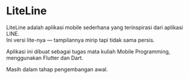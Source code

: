 # LiteLine

LiteLine adalah aplikasi mobile sederhana yang terinspirasi dari aplikasi LINE.  
Ini versi lite-nya — tampilannya mirip tapi tidak sama persis.

Aplikasi ini dibuat sebagai tugas mata kuliah Mobile Programming, menggunakan Flutter dan Dart.

Masih dalam tahap pengembangan awal.

